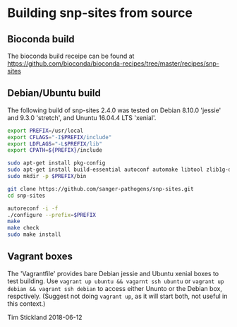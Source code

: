 # Building snp-sites from source

## Bioconda build

The bioconda build receipe can be found at https://github.com/bioconda/bioconda-recipes/tree/master/recipes/snp-sites

## Debian/Ubuntu build

The following build of snp-sites 2.4.0 was tested on Debian 8.10.0 'jessie' and 9.3.0 'stretch', and Ununtu 16.04.4 LTS 'xenial'.

```bash
export PREFIX=/usr/local
export CFLAGS="-I$PREFIX/include"
export LDFLAGS="-L$PREFIX/lib"
export CPATH=${PREFIX}/include

sudo apt-get install pkg-config
sudo apt-get install build-essential autoconf automake libtool zlib1g-dev check git libsnp-sites1
sudo mkdir -p $PREFIX/bin

git clone https://github.com/sanger-pathogens/snp-sites.git
cd snp-sites

autoreconf -i -f
./configure --prefix=$PREFIX
make
make check
sudo make install
```

## Vagrant boxes

The 'Vagrantfile' provides bare Debian jessie and Ubuntu xenial boxes to test building.  Use `vagrant up ubuntu && vagarnt ssh ubuntu` or `vagrant up debian && vagrant ssh debian` to access either Ununto or the Debian box, respctively.  (Suggest not doing `vagrant up`, as it will start both, not useful in this context.)

Tim Stickland 2018-06-12
